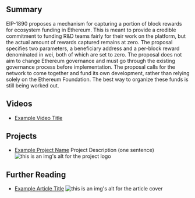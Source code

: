 ## Summary

EIP-1890 proposes a mechanism for capturing a portion of block rewards for ecosystem funding in Ethereum. This is meant to provide a credible commitment to funding R&D teams fairly for their work on the platform, but the actual amount of rewards captured remains at zero. The proposal specifies two parameters, a beneficiary address and a per-block reward denominated in wei, both of which are set to zero. The proposal does not aim to change Ethereum governance and must go through the existing governance process before implementation. The proposal calls for the network to come together and fund its own development, rather than relying solely on the Ethereum Foundation. The best way to organize these funds is still being worked out.

## Videos

- [Example Video Title](https://www.youtube.com/watch?v=TDGq4aeevgY)

## Projects

- [Example Project Name](https://xxxx.xxx/xxxxx) Project Description (one sentence) ![this is an img's alt for the project logo](https://xxxx.xxx/project-logo.xxx)

## Further Reading

- [Example Article Title](https://xxxx.xxx/xxxxx) ![this is an img's alt for the article cover](https://xxxx.xxx/article-cover.xxx)
